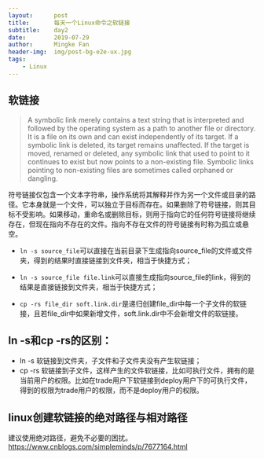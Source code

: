 ```yaml
---
layout:      post
title:       每天一个Linux命令之软链接
subtitle:    day2
date:        2019-07-29
author:      Mingke Fan
header-img:  img/post-bg-e2e-ux.jpg
tags:
    - Linux
---
```


## 软链接

>A symbolic link merely contains a text string that is interpreted and followed by the operating system as a path to another file or directory. It is a file on its own and can exist independently of its target. If a symbolic link is deleted, its target remains unaffected. If the target is moved, renamed or deleted, any symbolic link that used to point to it continues to exist but now points to a non-existing file. Symbolic links pointing to non-existing files are sometimes called orphaned or dangling.

符号链接仅包含一个文本字符串，操作系统将其解释并作为另一个文件或目录的路径。它本身就是一个文件，可以独立于目标而存在。如果删除了符号链接，则其目标不受影响。如果移动，重命名或删除目标，则用于指向它的任何符号链接将继续存在，但现在指向不存在的文件。指向不存在文件的符号链接有时称为孤立或悬空。

* `ln -s source_file`可以直接在当前目录下生成指向source_file的文件或文件夹，得到的结果时直接链接到文件夹，相当于快捷方式；
* `ln -s source_file file.link`可以直接生成指向source_file的link，得到的结果是直接链接到文件夹，相当于快捷方式；

* `cp -rs file_dir soft.link.dir`是递归创建file_dir中每一个子文件的软链接，且若file_dir中如果新增文件，soft.link.dir中不会新增文件的软链接。

## ln -s和cp -rs的区别：

* ln -s 软链接到文件夹，子文件和子文件夹没有产生软链接；
* cp -rs 软链接到子文件，这样产生的文件软链接，比如可执行文件，拥有的是当前用户的权限。比如在trade用户下软链接到deploy用户下的可执行文件，得到的权限为trade用户的权限，而不是deploy用户的权限。

## linux创建软链接的绝对路径与相对路径

建议使用绝对路径，避免不必要的困扰。<https://www.cnblogs.com/simpleminds/p/7677164.html>
